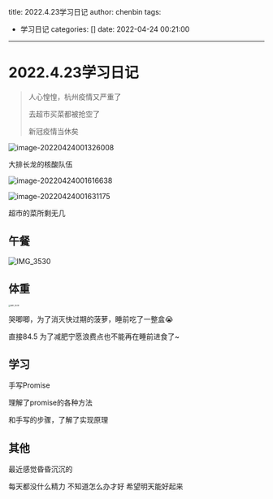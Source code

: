 title: 2022.4.23学习日记
author: chenbin
tags:
  - 学习日记
categories: []
date: 2022-04-24 00:21:00
---
# 2022.4.23学习日记

> 人心惶惶，杭州疫情又严重了
>
> 去超市买菜都被抢空了
>
> 新冠疫情当休矣

![image-20220424001326008](https://ypyun-cdn.u1n1.com/img/picgo/2022/04/24/20220424001326.png)

大排长龙的核酸队伍

![image-20220424001616638](https://ypyun-cdn.u1n1.com/img/picgo/2022/04/24/20220424001616.png)

![image-20220424001631175](https://ypyun-cdn.u1n1.com/img/picgo/2022/04/24/20220424001631.png)

超市的菜所剩无几

## 午餐

![IMG_3530](https://ypyun-cdn.u1n1.com/img/picgo/2022/04/24/20220424001556.JPG)



## 体重

<img src="https://ypyun-cdn.u1n1.com/img/picgo/2022/04/24/20220424001749.PNG" alt="IMG_3538" style="zoom:25%;" />

哭唧唧，为了消灭快过期的菠萝，睡前吃了一整盒😭

直接84.5 为了减肥宁愿浪费点也不能再在睡前进食了~

## 学习

手写Promise

理解了promise的各种方法

和手写的步骤，了解了实现原理



## 其他

最近感觉昏昏沉沉的

每天都没什么精力 不知道怎么办才好 希望明天能好起来